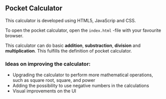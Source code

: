 ## Pocket Calculator

This calculator is developed using HTML5, JavaScrip and CSS. 

To open the pocket calculator, open the `index.html` -file with your favourite browser.

This calculator can do basic **addition**, **substraction**, **division** and **multiplication**.
This fulfills the definition of pocket calculator.

### Ideas on improving the calculator:
* Upgrading the calculator to perform more mathematical operations, such as square root, square, and power
* Adding the possibility to use negative numbers in the calculations
* Visual improvements on the UI